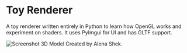 # Toy Renderer
A toy renderer written entirely in Python to learn how OpenGL works and experiment on shaders. It uses PyImgui for UI and has GLTF support.


![Screenshot](https://ucc0d2c584ebbeaa776729c22c7a.dl.dropboxusercontent.com/cd/0/inline/AvAmnTaNE1TEhJ6eO5PFVROHK8xSAC_bklRcCTAqX97pPzP7MvUmGvRZ0LeihIy7b88OuxECcoj5Zgk2-5kkcSF1bKkDfljzzNbecc4p1hx61QqeFurWEClrbOuI0TVHGBA/file#)
3D Model Created by Alena Shek.
